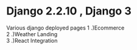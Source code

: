 # Django 2.2.10 , Django 3 
Various django deployed pages
1 .)Ecommerce\
2 .)Weather Landing \
3 .)React Integration 
